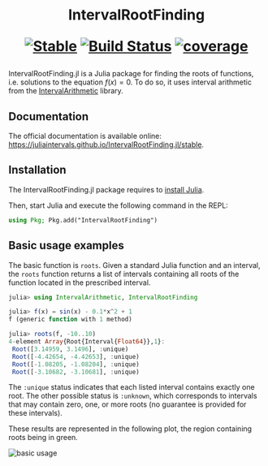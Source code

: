 <h1 align="center">
IntervalRootFinding

[![Stable](https://img.shields.io/badge/docs-stable-blue.svg)](https://juliaintervals.github.io/IntervalRootFinding.jl/stable)
[![Build Status](https://github.com/JuliaIntervals/IntervalRootFinding.jl/workflows/CI/badge.svg)](https://github.com/JuliaIntervals/IntervalRootFinding.jl/actions/workflows/CI.yml)
[![coverage](https://codecov.io/gh/JuliaIntervals/IntervalRootFinding.jl/branch/master/graph/badge.svg)](https://codecov.io/gh/JuliaIntervals/IntervalRootFinding.jl)
</h1>

IntervalRootFinding.jl is a Julia package for finding the roots of functions, i.e. solutions to the equation $f(x) = 0$.
To do so, it uses interval arithmetic from the [IntervalArithmetic](https://github.com/JuliaIntervals/IntervalArithmetic.jl) library.

## Documentation

The official documentation is available online: https://juliaintervals.github.io/IntervalRootFinding.jl/stable.

## Installation

The IntervalRootFinding.jl package requires to [install Julia](https://julialang.org/downloads/).

Then, start Julia and execute the following command in the REPL:

```julia
using Pkg; Pkg.add("IntervalRootFinding")
```

## Basic usage examples

The basic function is `roots`. Given a standard Julia function and an interval, the `roots` function returns a list of intervals containing all roots of the function located in the prescribed interval.

```julia
julia> using IntervalArithmetic, IntervalRootFinding

julia> f(x) = sin(x) - 0.1*x^2 + 1
f (generic function with 1 method)

julia> roots(f, -10..10)
4-element Array{Root{Interval{Float64}},1}:
 Root([3.14959, 3.1496], :unique)
 Root([-4.42654, -4.42653], :unique)
 Root([-1.08205, -1.08204], :unique)
 Root([-3.10682, -3.10681], :unique)
```

The `:unique` status indicates that each listed interval contains exactly one root. The other possible status is `:unknown`, which corresponds to intervals that may contain zero, one, or more roots (no guarantee is provided for these intervals).

These results are represented in the following plot, the region containing roots being in green.

![basic usage](docs/src/basic_usage.png)
